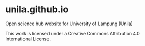 # unila.github.io

Open science hub website for University of Lampung (Unila)

This work is licensed under a Creative Commons Attribution 4.0 International License.
